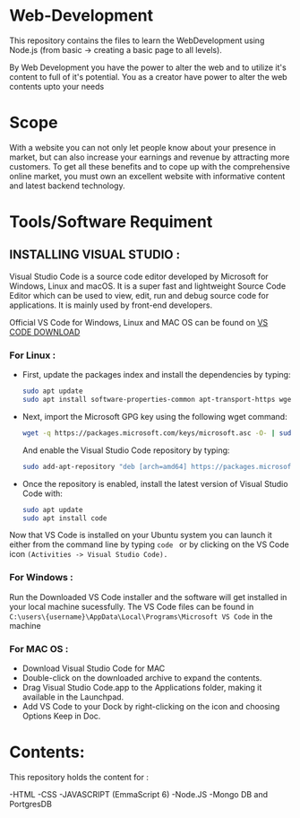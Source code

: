 # Web-Development
This repository contains the files to learn the WebDevelopment using Node.js (from basic -> creating a basic page to all levels).

By Web Development you have the power to alter the web and to utilize it's content to full of it's potential. You as a creator have power to alter the web contents upto your needs

# Scope
With a website you can not only let people know about your presence in market, but can also increase your earnings and revenue by attracting more customers. To get all these benefits and to cope up with the comprehensive online market, you must own an excellent website with informative content and latest backend technology.

# Tools/Software Requiment #
## INSTALLING VISUAL STUDIO : 
Visual Studio Code is a source code editor developed by Microsoft for Windows, Linux and macOS. It is a super fast and lightweight Source Code Editor which can be used to view, edit, run and debug source code for applications. It is mainly used by front-end developers.

Official VS Code for Windows, Linux and MAC OS can be found on [VS CODE DOWNLOAD](https://code.visualstudio.com/download)

### For Linux :
   - First, update the packages index and install the dependencies by typing:
      ```bash
      sudo apt update
      sudo apt install software-properties-common apt-transport-https wget
      ```
   - Next, import the Microsoft GPG key using the following wget command:
      ```bash
      wget -q https://packages.microsoft.com/keys/microsoft.asc -O- | sudo apt-key add -
      ```
      And enable the Visual Studio Code repository by typing:
      ```bash
      sudo add-apt-repository "deb [arch=amd64] https://packages.microsoft.com/repos/vscode stable main"
      ```
   - Once the repository is enabled, install the latest version of Visual Studio Code with:
      ```bash
      sudo apt update
      sudo apt install code
      ```
      
Now that VS Code is installed on your Ubuntu system you can launch it either from the command line by typing ```code ``` or by clicking on the VS Code icon ``` (Activities -> Visual Studio Code). ```
      
### For Windows :         
Run the Downloaded VS Code installer and the software will get installed in your local machine sucessfully. The VS Code files can be found in ```C:\users\{username}\AppData\Local\Programs\Microsoft VS Code``` in the machine

### For MAC OS : 

 - Download Visual Studio Code for MAC
 - Double-click on the downloaded archive to expand the contents.
 - Drag Visual Studio Code.app to the Applications folder, making it available in the Launchpad. 
 - Add VS Code to your Dock by right-clicking on the icon and choosing  Options  Keep in Doc.

# Contents:

This repository holds the content for :
   
   -HTML
   -CSS
   -JAVASCRIPT (EmmaScript 6)
   -Node.JS
   -Mongo DB and PortgresDB
